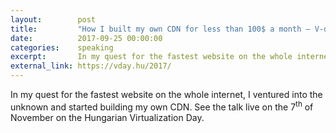 ```yaml
---
layout:        post
title:         "How I built my own CDN for less than 100$ a month — V-day 2017"
date:          2017-09-25 00:00:00
categories:    speaking
excerpt:       In my quest for the fastest website on the whole internet, I ventured into the unknown and started building my own CDN. See the talk live on the 7<sup>th</sup> of November on the Hungarian Virtualization Day.
external_link: https://vday.hu/2017/
---
```


In my quest for the fastest website on the whole internet, I ventured into the unknown and started building my own CDN. See the talk live on the 7<sup>th</sup> of November on the Hungarian Virtualization Day.

